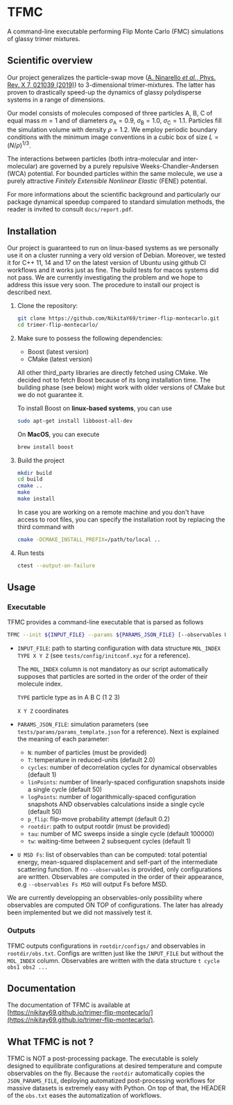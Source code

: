 # TFMC
A command-line executable performing Flip Monte Carlo (FMC) simulations of glassy trimer mixtures. 

## Scientific overview 
Our project generalizes the particle-swap move ([A. Ninarello _et al._, Phys. Rev. X 7, 021039 (2019)](https://link.aps.org/doi/10.1103/PhysRevX.7.021039)) to 3-dimensional trimer-mixtures. The latter has proven to drastically speed-up the dynamics of glassy polydisperse systems in a range of dimensions. 

Our model consists of molecules composed of three particles A, B, C of equal mass $m=1$ and of diameters 
$\sigma_\mathrm{A} = 0.9,~\sigma_\mathrm{B} = 1.0,~\sigma_\mathrm{C} = 1.1$. Particles fill the simulation volume with density $\rho=1.2$. 
We employ periodic boundary conditions with the minimum image conventions in a cubic
box of size $L=(N/\rho)^{1/3}$.  

The interactions between particles (both intra-molecular and inter-molecular) are governed
by a purely repulsive Weeks-Chandler-Andersen (WCA) potential. For bounded particles within the same molecule, 
we use a purely attractive _Finitely Extensible Nonlinear Elastic_ (FENE) potential. 

For more informations about the scientific background and particularly our package dynamical speedup compared to standard simulation methods, the reader is invited to consult `docs/report.pdf`.

## Installation
Our project is guaranteed to run on linux-based systems as we personally use it 
on a cluster running a very old version of Debian. Moreover, we tested it for C++ 11, 14 and 17 on the latest version of Ubuntu using
github CI workflows and it works just as fine. The build tests for macos systems
did not pass. We are currently investigating the problem and we hope to address this issue very soon. The procedure to install our project is described next.

1. Clone the repository:
   ```bash
   git clone https://github.com/NikitaY69/trimer-flip-montecarlo.git
   cd trimer-flip-montecarlo/
   ```
2. Make sure to possess the following dependencies: 
    - Boost (latest version)
    - CMake (latest version)

    All other third_party libraries are directly fetched using CMake. We decided not to fetch Boost because of its long installation time. The building phase (see below) might work with older versions of CMake but we do not guarantee it. 

    To install Boost on __linux-based systems__, you can use 
    ```bash
    sudo apt-get install libboost-all-dev
    ```
    On __MacOS__, you can execute
    ```bash
    brew install boost
    ```
3. Build the project
    ```bash
    mkdir build
    cd build
    cmake ..
    make
    make install
    ```
    In case you are working on a remote machine and you don't have access to root files, you can specify the installation root by replacing the third command with 
    ```bash
    cmake -DCMAKE_INSTALL_PREFIX=/path/to/local ..
    ```
4. Run tests
   ```bash
   ctest --output-on-failure
   ```
## Usage
### Executable
TFMC provides a command-line executable that is parsed as follows
```bash
TFMC --init ${INPUT_FILE} --params ${PARAMS_JSON_FILE} [--observables U MSD Fs]
```
- `INPUT_FILE`: path to starting configuration with data structure `MOL_INDEX TYPE X Y Z` (see `tests/config/initconf.xyz` for a reference).

    The `MOL_INDEX` column is not mandatory as our script automatically supposes that particles are sorted in the order of the order of their molecule index. 

    `TYPE` particle type as in A B C (1 2 3)

    `X Y Z` coordinates

- `PARAMS_JSON_FILE`: simulation parameters (see `tests/params/params_template.json` for a reference). Next is explained the meaning of each parameter:
    - `N`: number of particles (must be provided)
    - `T`: temperature in reduced-units (default 2.0)
    - `cycles`: number of decorrelation cycles for dynamical observables (default 1)
    - `linPoints`: number of linearly-spaced configuration snapshots inside a single cycle (default 50)
    - `logPoints`: number of logarithmically-spaced configuration snapshots AND observables calculations inside a single cycle (default 50)
    - `p_flip`: flip-move probability attempt (default 0.2)
    - `rootdir`: path to output rootdir (must be provided)
    - `tau`: number of MC sweeps inside a single cycle (default 100000)
    - `tw`: waiting-time between 2 subsequent cycles (default 1)

- `U MSD Fs`: list of observables than can be computed: total potential energy, mean-squared displacement and self-part of the intermediate scattering function. If no `--observables` is provided, only configurations are written. Observables are computed in the order of their appearance, e.g `--observables Fs MSD` will output Fs before MSD.

We are currently developping an observables-only possibility where observables are computed ON TOP of configurations. The later has already been implemented but we did not massively test it.

### Outputs
TFMC outputs configurations in `rootdir/configs/` and observables in `rootdir/obs.txt`. Configs are written just like the `INPUT_FILE` but without the `MOL_INDEX` column. Observables are written with the data structure `t cycle obs1 obs2 ...`

## Documentation
The documentation of TFMC is available at [https://nikitay69.github.io/trimer-flip-montecarlo/](https://nikitay69.github.io/trimer-flip-montecarlo/).

## What TFMC is not ?
TFMC is NOT a post-processing package. The executable is solely designed to equilibrate configurations at desired temperature and compute observables on the fly. Because the `rootdir` automatically copies the `JSON_PARAMS_FILE`, deploying automatized post-processing workflows for massive datasets is extremely easy with Python. On top of that, the HEADER of the `obs.txt` eases the automatization of workflows. 